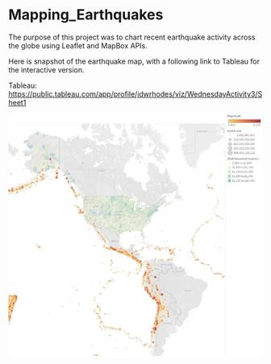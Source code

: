 # Mapping_Earthquakes

The purpose of this project was to chart recent earthquake activity across the globe using Leaflet and MapBox APIs.

Here is snapshot of the earthquake map, with a following link to Tableau for the interactive version.

Tableau: https://public.tableau.com/app/profile/jdwrhodes/viz/WednesdayActivity3/Sheet1


![Earthquake Map](https://raw.githubusercontent.com/jdwrhodes/Mapping_Earthquakes/main/resources/earthquake_map.png 'Earthquake Map')
